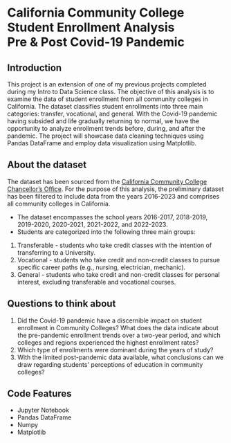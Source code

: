 # California Community College Student Enrollment Analysis<br>Pre &amp; Post Covid-19 Pandemic

## Introduction
This project is an extension of one of my previous projects completed during my Intro to Data Science class. The objective of this analysis is to examine the data of student enrollment from all community colleges in California. The dataset classifies student enrollments into three main categories: transfer, vocational, and general. With the Covid-19 pandemic having subsided and life gradually returning to normal, we have the opportunity to analyze enrollment trends before, during, and after the pandemic. The project will showcase data cleaning techniques using Pandas DataFrame and employ data visualization using Matplotlib.

## About the dataset
The dataset has been sourced from the [California Community College Chancellor’s Office](https://datamart.cccco.edu/Students/FTES_Summary.aspx). 
For the purpose of this analysis, the preliminary dataset has been filtered to include data from the years 2016-2023 and comprises all community colleges in California.

* The dataset encompasses the school years 2016-2017, 2018-2019, 2019-2020, 2020-2021, 2021-2022, and 2022-2023.
* Students are categorized into the following three main groups:
1. Transferable - students who take credit classes with the intention of transferring to a University.
2. Vocational - students who take credit and non-credit classes to pursue specific career paths (e.g., nursing, electrician, mechanic).
3. General - students who take credit and non-credit classes for personal interest, excluding transferable and vocational courses.

## Questions to think about
1. Did the Covid-19 pandemic have a discernible impact on student enrollment in Community Colleges? What does the data indicate about the pre-pandemic enrollment trends over a two-year period, and which colleges and regions experienced the highest enrollment rates?
2. Which type of enrollments were dominant during the years of study?
3. With the limited post-pandemic data available, what conclusions can we draw regarding students' perceptions of education in community colleges?

## Code Features
* Jupyter Notebook
* Pandas DataFrame
* Numpy
*  Matplotlib



